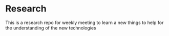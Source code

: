# Research

This is a research repo for weekly meeting to learn a new things to help for the understanding of the new technologies

